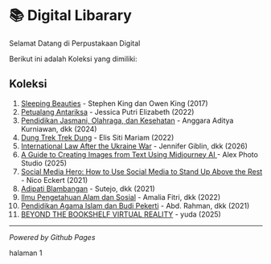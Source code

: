 # 📚 Digital Libarary

Selamat Datang di Perpustakaan Digital

Berikut ini adalah Koleksi yang dimiliki:

## Koleksi
1. [Sleeping Beauties](ebook/9781501163401.pdf) - Stephen King dan Owen King (2017)
2. [Petualang Antariksa](ebook/YZudlB0AZt2xeIxDOYchUTPXEQAmOdkbSvIxP0Fq.pdf) - Jessica Putri Elizabeth (2022)
3. [Pendidikan Jasmani, Olahraga, dan Kesehatan](ebook/PJOK_BG_KLS_XI.pdf) - Anggara Aditya Kurniawan, dkk (2024)
4. [Dung Trek Trek Dung](ebook/k8wH9Xb2orApBfHJmAFtSOH0EzVd0mZ10bU9uISB_compressed.pdf) - Elis Siti Mariam (2022)
5. [International Law After the Ukraine War](ebook/9781040446843.pdf) - Jennifer Giblin, dkk (2026)
6. [A Guide to Creating Images from Text Using Midjourney AI ](ebook/68c4689386532-a-guide-to-creating-images-from-text-using-midjourney-ai.pdf) - Alex Photo Studio (2025)
7. [Social Media Hero: How to Use Social Media to Stand Up Above the Rest](ebook/68c45a3317889-social-media-hero-how-to-use-social-media-to-stand-up-above-the-rest.pdf) - Nico Eckert (2021)
8. [Adipati Blambangan](ebook/2p8OHhakOUnE6mL80JrhH2cP1dJt8NPVHTaakeJM_compressed.pdf) - Sutejo, dkk (2021)
9. [Ilmu Pengetahuan Alam dan Sosial](ebook/IPAS-BS-KLS-III_compressed_compressed_compressed-compressed.pdf) - Amalia Fitri, dkk (2022)
10. [Pendidikan Agama Islam dan Budi Pekerti](ebook/Islam-BS-KLS-XI_compressed_compressed-compressed-compressed.pdf) - Abd. Rahman, dkk (2021)
11. [BEYOND THE BOOKSHELF VIRTUAL REALITY](ebook/BEYOND_THE_BOOKSHELF_VIRTUAL_REALITY(Rangkuman).pdf) - yuda (2025)

---
*Powered by Github Pages*

<p></a href="webti/halaman1.html">halaman 1</a>
